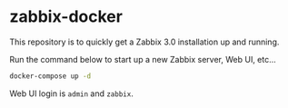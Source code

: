 # zabbix-docker 

This repository is to quickly get a Zabbix 3.0 installation up and running.

Run the command below to start up a new Zabbix server, Web UI, etc...

```sh
docker-compose up -d
```

Web UI login is `admin` and `zabbix`.
